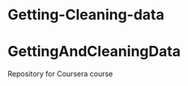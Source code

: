 # Getting-Cleaning-data
GettingAndCleaningData
======================

Repository for Coursera course
